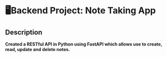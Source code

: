 # 🖥Backend Project: Note Taking App

<h2>Description</h2>
<b>Created a RESTful API in Python using FastAPI which allows use to create, read, update and delete notes.</b>


